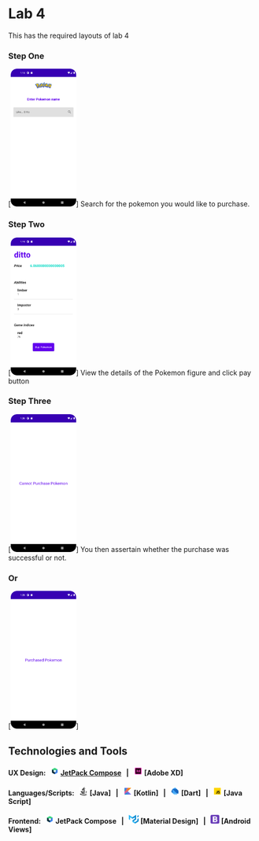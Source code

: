 
# Lab 4

This has the required layouts of lab 4

### Step One
[<img src='https://github.com/lumu-daniel/PokemonPay/blob/master/app/src/main/res/drawable/search_page.png' alt='Search for Pokemon' height='280'>]
Search for the pokemon you would like to purchase.

### Step Two
[<img src='https://github.com/lumu-daniel/PokemonPay/blob/master/app/src/main/res/drawable/details.png' alt='Pokemon Details' height='280'>]
View the details of the Pokemon figure and click pay button

### Step Three
[<img src='https://github.com/lumu-daniel/PokemonPay/blob/master/app/src/main/res/drawable/failed_purchase.png' alt='Purchase Result Failed' height='280'>]
You then assertain whether the purchase was successful or not.

### Or
[<img src='https://github.com/lumu-daniel/PokemonPay/blob/master/app/src/main/res/drawable/success_purchase.png' alt='Purchase Result Failed' height='280'>]

## Technologies and Tools
#### UX Design: &nbsp; [<img src='https://github.com/lumu-daniel/lumu-daniel/blob/main/assets/images/jc_icon.png' alt='JetPack Compose' height='18'>](https://www.figma.com/developers) [JetPack Compose](https://developer.android.com/jetpack) &nbsp; | &nbsp; [<img src='https://github.com/lumu-daniel/lumu-daniel/blob/main/assets/images/adobe-xd.gif' alt='Adobe XD' height='18'>](https://www.adobe.com/products/xd.html) [Adobe XD]

#### Languages/Scripts: &nbsp; [<img src='https://github.com/lumu-daniel/lumu-daniel/blob/main/assets/images/java.png' alt='Java' height='18'>](https://www.java.com/en/) [Java] &nbsp; | &nbsp; [<img src='https://github.com/lumu-daniel/lumu-daniel/blob/main/assets/images/kotlin.png' alt='TypeScript' height='18'>](https://kotlinlang.org/) [Kotlin] &nbsp; | &nbsp; [<img src='https://github.com/lumu-daniel/lumu-daniel/blob/main/assets/images/dart.png' alt='HTML5' height='18'>](https://dart.dev/) [Dart] &nbsp; | &nbsp; [<img src='https://github.com/lumu-daniel/lumu-daniel/blob/main/assets/images/javascript.gif' alt='Java Script' height='18'>](https://www.javascript.com/) [Java Script]

#### Frontend: &nbsp; [<img src='https://github.com/lumu-daniel/lumu-daniel/blob/main/assets/images/jc_icon.png' alt='JetPack Compose' height='18'>](https://reactjs.org/docs/getting-started.html) JetPack Compose &nbsp; | &nbsp; [<img src='https://github.com/lumu-daniel/lumu-daniel/blob/main/assets/images/material-ui.png' alt='Material Design' height='18'>](https://material.io/design) [Material Design] &nbsp; | &nbsp; [<img src='https://github.com/lumu-daniel/lumu-daniel/blob/main/assets/images/bootstrap.png' alt='Android Views' height='18'>](https://developer.android.com/reference/android/view/View) [Android Views]
